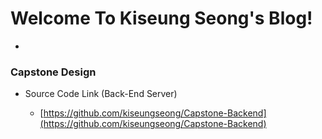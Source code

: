 # Welcome To Kiseung Seong's Blog!
-

### Capstone Design
* Source Code Link (Back-End Server)

  - [https://github.com/kiseungseong/Capstone-Backend](https://github.com/kiseungseong/Capstone-Backend)
